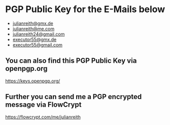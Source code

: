 # PGP Public Key for the E-Mails below
- julianreith@gmx.de 
- julianreith@me.com 
- julianreith24@gmail.com 
- executor55@gmx.de 
- executor55@gmail.com 

## You can also find this PGP Public Key via openpgp.org
https://keys.openpgp.org/

## Further you can send me a PGP encrypted message via FlowCrypt
https://flowcrypt.com/me/julianreith
